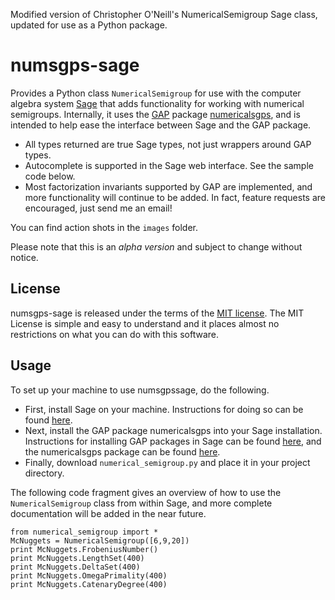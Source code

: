Modified version of Christopher O'Neill's NumericalSemigroup Sage class, updated for use as a Python package.

# numsgps-sage

Provides a Python class `NumericalSemigroup` for use with the computer algebra system [Sage](http://sagemath.org/) that adds functionality for working with numerical semigroups. Internally, it uses the [GAP](http://www.gap-system.org/) package [numericalsgps](http://www.gap-system.org/Packages/numericalsgps.html), and is intended to help ease the interface between Sage and the GAP package.

- All types returned are true Sage types, not just wrappers around GAP types.
- Autocomplete is supported in the Sage web interface. See the sample code below.
- Most factorization invariants supported by GAP are implemented, and more functionality will continue to be added. In fact, feature requests are encouraged, just send me an email!

You can find action shots in the `images` folder.

Please note that this is an _alpha version_ and subject to change without notice.

## License

numsgps-sage is released under the terms of the [MIT license](https://tldrlegal.com/license/mit-license). The MIT License is simple and easy to understand and it places almost no restrictions on what you can do with this software.

## Usage

To set up your machine to use numsgpssage, do the following.

- First, install Sage on your machine. Instructions for doing so can be found [here](http://sagemath.org/).
- Next, install the GAP package numericalsgps into your Sage installation. Instructions for installing GAP packages in Sage can be found [here](http://wiki.sagemath.org/InstallingGapPackages), and the numericalsgps package can be found [here](https://www.gap-system.org/Packages/numericalsgps.html).
- Finally, download `numerical_semigroup.py` and place it in your project directory.

The following code fragment gives an overview of how to use the `NumericalSemigroup` class from within Sage, and more complete documentation will be added in the near future.

    from numerical_semigroup import *
    McNuggets = NumericalSemigroup([6,9,20])
    print McNuggets.FrobeniusNumber()
    print McNuggets.LengthSet(400)
    print McNuggets.DeltaSet(400)
    print McNuggets.OmegaPrimality(400)
    print McNuggets.CatenaryDegree(400)
